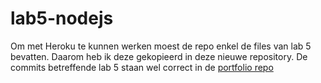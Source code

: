# lab5-nodejs

Om met Heroku te kunnen werken moest de repo enkel de files van lab 5 bevatten. Daarom heb ik deze gekopieerd in deze nieuwe repository. 
De commits betreffende lab 5 staan wel correct in de [portfolio repo](https://github.com/ilkec/2imd-webtech3-portfolio)
